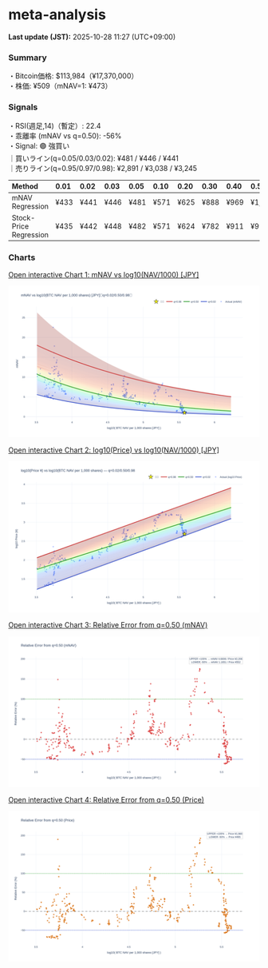# meta-analysis


<!--REPORT:START-->
**Last update (JST):** 2025-10-28 11:27 (UTC+09:00)

### Summary
・Bitcoin価格: $113,984（¥17,370,000）  
・株価: ¥509（mNAV=1: ¥473）

### Signals
・RSI(週足,14)（暫定）: 22.4  
・乖離率 (mNAV vs q=0.50): -56%  
・Signal: 🟣 強買い  
｜買いライン(q=0.05/0.03/0.02): ¥481 / ¥446 / ¥441  
｜売りライン(q=0.95/0.97/0.98): ¥2,891 / ¥3,038 / ¥3,245

| Method                 | 0.01   | 0.02   | 0.03   | 0.05   | 0.10   | 0.20   | 0.30   | 0.40   | 0.50   | 0.60   | 0.70   | 0.80   | 0.90   | 0.95   | 0.97   | 0.98   | 0.99   |
|:-----------------------|:-------|:-------|:-------|:-------|:-------|:-------|:-------|:-------|:-------|:-------|:-------|:-------|:-------|:-------|:-------|:-------|:-------|
| mNAV Regression        | ¥433   | ¥441   | ¥446   | ¥481   | ¥571   | ¥625   | ¥888   | ¥969   | ¥1,103 | ¥1,328 | ¥1,476 | ¥1,888 | ¥2,585 | ¥2,891 | ¥3,038 | ¥3,245 | ¥3,245 |
| Stock-Price Regression | ¥435   | ¥442   | ¥448   | ¥482   | ¥571   | ¥624   | ¥782   | ¥911   | ¥990   | ¥1,171 | ¥1,344 | ¥1,805 | ¥2,346 | ¥2,550 | ¥2,665 | ¥2,924 | ¥2,943 |

### Charts
[Open interactive Chart 1: mNAV vs log10(NAV/1000) [JPY]](https://tkzm240.github.io/meta-analysis/fig1.html)

![fig1](assets/fig1.png)

[Open interactive Chart 2: log10(Price) vs log10(NAV/1000) [JPY]](https://tkzm240.github.io/meta-analysis/fig2.html)

![fig2](assets/fig2.png)

[Open interactive Chart 3: Relative Error from q=0.50 (mNAV)](https://tkzm240.github.io/meta-analysis/fig3.html)

![fig3](assets/fig3.png)

[Open interactive Chart 4: Relative Error from q=0.50 (Price)](https://tkzm240.github.io/meta-analysis/fig4.html)

![fig4](assets/fig4.png)
<!--REPORT:END-->
